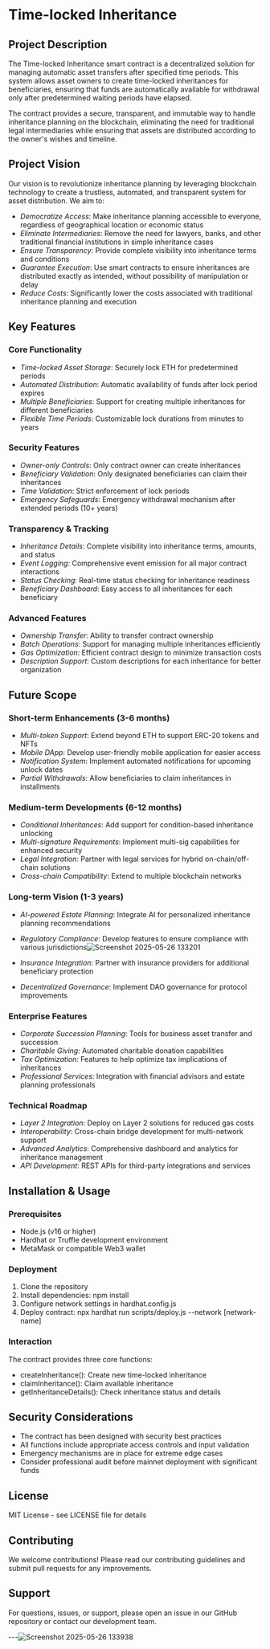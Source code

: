 # Time-locked Inheritance

## Project Description

The Time-locked Inheritance smart contract is a decentralized solution for managing automatic asset transfers after specified time periods. This system allows asset owners to create time-locked inheritances for beneficiaries, ensuring that funds are automatically available for withdrawal only after predetermined waiting periods have elapsed.

The contract provides a secure, transparent, and immutable way to handle inheritance planning on the blockchain, eliminating the need for traditional legal intermediaries while ensuring that assets are distributed according to the owner's wishes and timeline.

## Project Vision

Our vision is to revolutionize inheritance planning by leveraging blockchain technology to create a trustless, automated, and transparent system for asset distribution. We aim to:

- *Democratize Access*: Make inheritance planning accessible to everyone, regardless of geographical location or economic status
- *Eliminate Intermediaries*: Remove the need for lawyers, banks, and other traditional financial institutions in simple inheritance cases
- *Ensure Transparency*: Provide complete visibility into inheritance terms and conditions
- *Guarantee Execution*: Use smart contracts to ensure inheritances are distributed exactly as intended, without possibility of manipulation or delay
- *Reduce Costs*: Significantly lower the costs associated with traditional inheritance planning and execution

## Key Features

### Core Functionality
- *Time-locked Asset Storage*: Securely lock ETH for predetermined periods
- *Automated Distribution*: Automatic availability of funds after lock period expires
- *Multiple Beneficiaries*: Support for creating multiple inheritances for different beneficiaries
- *Flexible Time Periods*: Customizable lock durations from minutes to years

### Security Features
- *Owner-only Controls*: Only contract owner can create inheritances
- *Beneficiary Validation*: Only designated beneficiaries can claim their inheritances
- *Time Validation*: Strict enforcement of lock periods
- *Emergency Safeguards*: Emergency withdrawal mechanism after extended periods (10+ years)

### Transparency & Tracking
- *Inheritance Details*: Complete visibility into inheritance terms, amounts, and status
- *Event Logging*: Comprehensive event emission for all major contract interactions
- *Status Checking*: Real-time status checking for inheritance readiness
- *Beneficiary Dashboard*: Easy access to all inheritances for each beneficiary

### Advanced Features
- *Ownership Transfer*: Ability to transfer contract ownership
- *Batch Operations*: Support for managing multiple inheritances efficiently
- *Gas Optimization*: Efficient contract design to minimize transaction costs
- *Description Support*: Custom descriptions for each inheritance for better organization

## Future Scope

### Short-term Enhancements (3-6 months)
- *Multi-token Support*: Extend beyond ETH to support ERC-20 tokens and NFTs
- *Mobile DApp*: Develop user-friendly mobile application for easier access
- *Notification System*: Implement automated notifications for upcoming unlock dates
- *Partial Withdrawals*: Allow beneficiaries to claim inheritances in installments

### Medium-term Developments (6-12 months)
- *Conditional Inheritances*: Add support for condition-based inheritance unlocking
- *Multi-signature Requirements*: Implement multi-sig capabilities for enhanced security
- *Legal Integration*: Partner with legal services for hybrid on-chain/off-chain solutions
- *Cross-chain Compatibility*: Extend to multiple blockchain networks

### Long-term Vision (1-3 years)
- *AI-powered Estate Planning*: Integrate AI for personalized inheritance planning recommendations
- *Regulatory Compliance*: Develop features to ensure compliance with various jurisdictions![Screenshot 2025-05-26 133201](https://github.com/user-attachments/assets/b5fcd41f-c1d8-4de9-b953-46b9a301c98e)

- *Insurance Integration*: Partner with insurance providers for additional beneficiary protection
- *Decentralized Governance*: Implement DAO governance for protocol improvements

### Enterprise Features
- *Corporate Succession Planning*: Tools for business asset transfer and succession
- *Charitable Giving*: Automated charitable donation capabilities
- *Tax Optimization*: Features to help optimize tax implications of inheritances
- *Professional Services*: Integration with financial advisors and estate planning professionals

### Technical Roadmap
- *Layer 2 Integration*: Deploy on Layer 2 solutions for reduced gas costs
- *Interoperability*: Cross-chain bridge development for multi-network support
- *Advanced Analytics*: Comprehensive dashboard and analytics for inheritance management
- *API Development*: REST APIs for third-party integrations and services

## Installation & Usage

### Prerequisites
- Node.js (v16 or higher)
- Hardhat or Truffle development environment
- MetaMask or compatible Web3 wallet

### Deployment
1. Clone the repository
2. Install dependencies: npm install
3. Configure network settings in hardhat.config.js
4. Deploy contract: npx hardhat run scripts/deploy.js --network [network-name]

### Interaction
The contract provides three core functions:
- createInheritance(): Create new time-locked inheritance
- claimInheritance(): Claim available inheritance
- getInheritanceDetails(): Check inheritance status and details

## Security Considerations

- The contract has been designed with security best practices
- All functions include appropriate access controls and input validation
- Emergency mechanisms are in place for extreme edge cases
- Consider professional audit before mainnet deployment with significant funds

## License

MIT License - see LICENSE file for details

## Contributing

We welcome contributions! Please read our contributing guidelines and submit pull requests for any improvements.

## Support

For questions, issues, or support, please open an issue in our GitHub repository or contact our development team.

---![Screenshot 2025-05-26 133938](https://github.com/user-attachments/assets/696bbab5-b8de-45f4-8868-6a6e9f8814e2)

